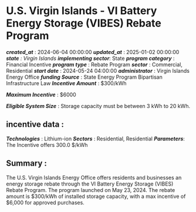 # U.S. Virgin Islands - VI Battery Energy Storage (VIBES) Rebate Program 
 ***created_at*** : 2024-06-04 00:00:00 
 ***updated_at*** : 2025-01-02 00:00:00 
 ***state** : Virgin Islands 
 **implementing sector***: State 
 ***program category*** : Financial Incentive 
 ***program type*** : Rebate Program 
 ***sector*** : Commercial, Residential 
 ***start date*** : 2024-05-24 04:00:00 
 ***administrator*** : Virgin Islands Energy Office 
 ***funding Source*** : State Energy Program Bipartisan Infrastructure Law 
 ***Incentive Amount*** : $300/kWh

 
 ***Maximum Incentive*** : $6000

 
 ***Eligible System Size*** : Storage capacity must be between 3 kWh to 20 kWh.

 
 ## incentive data : 
 ***Technologies*** : Lithium-ion 
 ***Sectors*** : Residential, Residential 
 ***Parameters***: The Incentive offers 300.0 $/kWh 
 
 ## Summary : 
 The U.S. Virgin Islands Energy Office offers residents and businesses an
energy storage rebate through the VI Battery Energy Storage (VIBES) Rebate
Program. The program launched on May 23, 2024. The rebate amount is $300/kWh
of installed storage capacity, with a max incentive of $6,000 for approved
purchases.

 
 